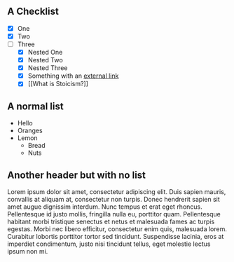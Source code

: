## A Checklist
- [x] One
- [x] Two
- [ ] Three
	- [x] Nested One
	- [x] Nested Two
	- [x] Nested Three
	- [x] Something with an [external link](https://google.com)
	- [x] [[What is Stoicism?]]

## A normal list
- Hello
- Oranges
- Lemon
	- Bread
	- Nuts

## Another header but with no list
Lorem ipsum dolor sit amet, consectetur adipiscing elit. Duis sapien mauris, convallis at aliquam at, consectetur non turpis. Donec hendrerit sapien sit amet augue dignissim interdum. Nunc tempus et erat eget rhoncus. Pellentesque id justo mollis, fringilla nulla eu, porttitor quam. Pellentesque habitant morbi tristique senectus et netus et malesuada fames ac turpis egestas. Morbi nec libero efficitur, consectetur enim quis, malesuada lorem. Curabitur lobortis porttitor tortor sed tincidunt. Suspendisse lacinia, eros at imperdiet condimentum, justo nisi tincidunt tellus, eget molestie lectus ipsum non mi. 